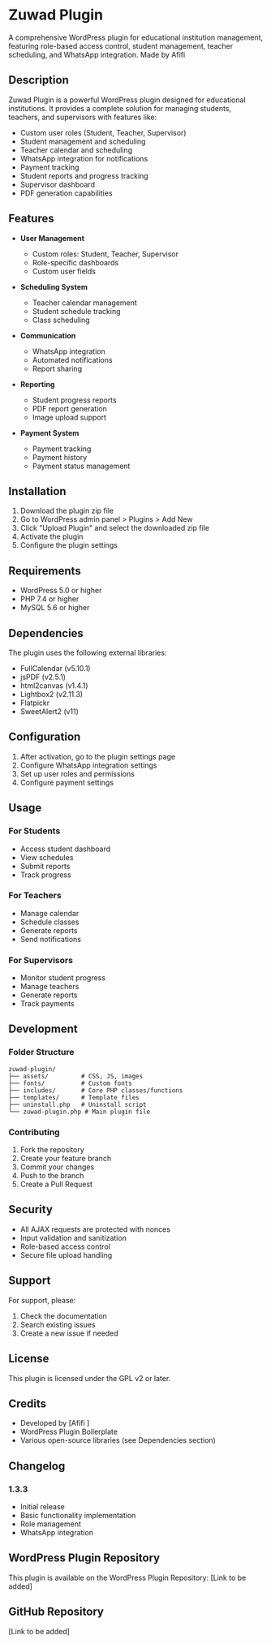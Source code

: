 # Zuwad Plugin

A comprehensive WordPress plugin for educational institution management, featuring role-based access control, student management, teacher scheduling, and WhatsApp integration. Made by Afifi

## Description

Zuwad Plugin is a powerful WordPress plugin designed for educational institutions. It provides a complete solution for managing students, teachers, and supervisors with features like:

- Custom user roles (Student, Teacher, Supervisor)
- Student management and scheduling
- Teacher calendar and scheduling
- WhatsApp integration for notifications
- Payment tracking
- Student reports and progress tracking
- Supervisor dashboard
- PDF generation capabilities

## Features

- **User Management**
  - Custom roles: Student, Teacher, Supervisor
  - Role-specific dashboards
  - Custom user fields

- **Scheduling System**
  - Teacher calendar management
  - Student schedule tracking
  - Class scheduling

- **Communication**
  - WhatsApp integration
  - Automated notifications
  - Report sharing

- **Reporting**
  - Student progress reports
  - PDF report generation
  - Image upload support

- **Payment System**
  - Payment tracking
  - Payment history
  - Payment status management

## Installation

1. Download the plugin zip file
2. Go to WordPress admin panel > Plugins > Add New
3. Click "Upload Plugin" and select the downloaded zip file
4. Activate the plugin
5. Configure the plugin settings

## Requirements

- WordPress 5.0 or higher
- PHP 7.4 or higher
- MySQL 5.6 or higher

## Dependencies

The plugin uses the following external libraries:
- FullCalendar (v5.10.1)
- jsPDF (v2.5.1)
- html2canvas (v1.4.1)
- Lightbox2 (v2.11.3)
- Flatpickr
- SweetAlert2 (v11)

## Configuration

1. After activation, go to the plugin settings page
2. Configure WhatsApp integration settings
3. Set up user roles and permissions
4. Configure payment settings

## Usage

### For Students
- Access student dashboard
- View schedules
- Submit reports
- Track progress

### For Teachers
- Manage calendar
- Schedule classes
- Generate reports
- Send notifications

### For Supervisors
- Monitor student progress
- Manage teachers
- Generate reports
- Track payments

## Development

### Folder Structure
```
zuwad-plugin/
├── assets/         # CSS, JS, images
├── fonts/          # Custom fonts
├── includes/       # Core PHP classes/functions
├── templates/      # Template files
├── uninstall.php   # Uninstall script
└── zuwad-plugin.php # Main plugin file
```

### Contributing
1. Fork the repository
2. Create your feature branch
3. Commit your changes
4. Push to the branch
5. Create a Pull Request

## Security

- All AJAX requests are protected with nonces
- Input validation and sanitization
- Role-based access control
- Secure file upload handling

## Support

For support, please:
1. Check the documentation
2. Search existing issues
3. Create a new issue if needed

## License

This plugin is licensed under the GPL v2 or later.

## Credits

- Developed by [Afifi ]
- WordPress Plugin Boilerplate
- Various open-source libraries (see Dependencies section)

## Changelog

### 1.3.3
- Initial release
- Basic functionality implementation
- Role management
- WhatsApp integration

## WordPress Plugin Repository

This plugin is available on the WordPress Plugin Repository: [Link to be added]

## GitHub Repository

[Link to be added] 